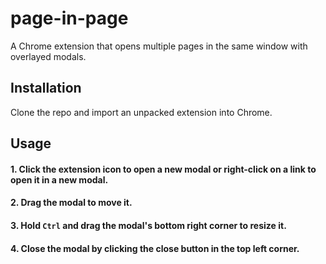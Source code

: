 # page-in-page

A Chrome extension that opens multiple pages in the same window with overlayed modals.

## Installation

Clone the repo and import an unpacked extension into Chrome.

## Usage

#### 1. Click the extension icon to open a new modal or right-click on a link to open it in a new modal.

#### 2. Drag the modal to move it.

#### 3. Hold `Ctrl` and drag the modal's bottom right corner to resize it.

#### 4. Close the modal by clicking the close button in the top left corner.